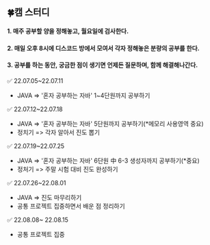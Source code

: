## 🍀캠 스터디

#### 1. 매주 공부할 양을 정해놓고, 월요일에 검사한다.

#### 2. 매일 오후 8시에 디스코드 방에서 모여서 각자 정해놓은 분량의 공부를 한다.

#### 3. 공부를 하는 동안, 궁금한 점이 생기면 언제든 질문하며, 함께 해결해나간다.



✅ 22.07.05~22.07.11

* JAVA =>  '혼자 공부하는 자바'  1~4단원까지 공부하기

✅ 22.07.12~22.07.18

+ JAVA =>  '혼자 공부하는 자바'  5단원까지 공부하기(*메모리 사용영역 중요)
+ 정치기 => 각자 알아서 진도 뽑기

✅ 22.07.19~22.07.25

* JAVA => '혼자 공부하는 자바' 6단원 中 6-3 생성자까지 공부하기(*중요)
* 정처기 => 주말 시험 대비 진도 완성하기

✅ 22.07.26~22.08.01

* JAVA => 진도 마무리하기
* 공통 프로젝트 집중하면서 배운 점 정리하기

✅ 22.08.08~ 22.08.15

* 공통 프로젝트 집중
